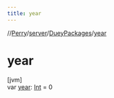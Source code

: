 ```yaml
---
title: year
---
```

//[Perry](../../../index.html)/[server](../index.html)/[DueyPackages](index.html)/[year](year.html)



# year



[jvm]\
var [year](year.html): [Int](https://kotlinlang.org/api/latest/jvm/stdlib/kotlin/-int/index.html) = 0




